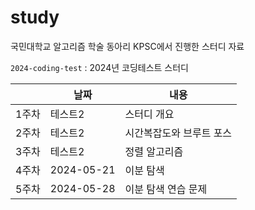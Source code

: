 # study
국민대학교 알고리즘 학술 동아리 KPSC에서 진행한 스터디 자료

`2024-coding-test` : 2024년 코딩테스트 스터디

||날짜|내용|
|------|---|---|
|1주차|테스트2|스터디 개요|
|2주차|테스트2|시간복잡도와 브루트 포스|
|3주차|테스트2|정렬 알고리즘|
|4주차|2024-05-21|이분 탐색|
|5주차|2024-05-28|이분 탐색 연습 문제|

